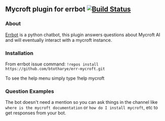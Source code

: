 ## Mycroft plugin for errbot [![Build Status](https://travis-ci.org/btotharye/err-mycroft.svg?branch=master)](https://travis-ci.org/btotharye/err-mycroft)

### About
[Errbot](http://errbot.io) is a python chatbot, this plugin answers questions about Mycroft AI and will eventually interact with a mycroft instance.

### Installation
From errbot issue command: `!repos install https://github.com/btotharye/err-mycroft.git`

To see the help menu simply type !help mycroft

### Question Examples
The bot doesn't need a mention so you can ask things in the channel like `where is the mycroft documentation` or `how do I install mycroft`, etc to get responses from your bot.
